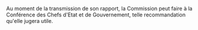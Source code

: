 Au moment de la transmission de son rapport, la Commission peut faire à
la Conférence des Chefs d'Etat et de Gouvernement, telle recommandation
qu'elle jugera utile.